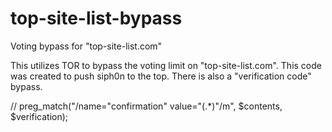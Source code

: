 # top-site-list-bypass
Voting bypass for "top-site-list.com"

This utilizes TOR to bypass the voting limit on "top-site-list.com". This code was created to push siph0n to the top.
There is also a "verification code" bypass.

// preg_match("/name=\"confirmation\" value=\"(.*)\"/m", $contents, $verification);
